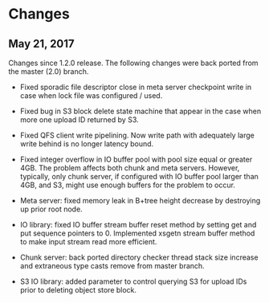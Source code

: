 # Changes

## May 21, 2017

Changes since 1.2.0 release. The following changes were back ported from the master (2.0) branch.

* Fixed sporadic file descriptor close in meta server checkpoint write in case when lock file was configured / used.

* Fixed bug in S3 block delete state machine that appear in the case when more one upload ID returned by S3.

* Fixed QFS client write pipelining. Now write path with adequately large write behind is no longer latency bound.

* Fixed integer overflow in IO buffer pool with pool size equal or greater 4GB. The problem affects both chunk and meta servers. However, typically, only chunk server, if configured with IO buffer pool larger than 4GB, and S3, might use enough buffers for the problem to occur.

* Meta server: fixed memory leak in B+tree height decrease by destroying up prior root node.

* IO library: fixed IO buffer stream buffer reset method by setting get and put sequence pointers to 0. Implemented xsgetn stream buffer method to make input stream read more efficient.

* Chunk server: back ported directory checker thread stack size increase and extraneous type casts remove from master branch.

* S3 IO library: added parameter to control querying S3 for upload IDs prior to deleting object store block.
